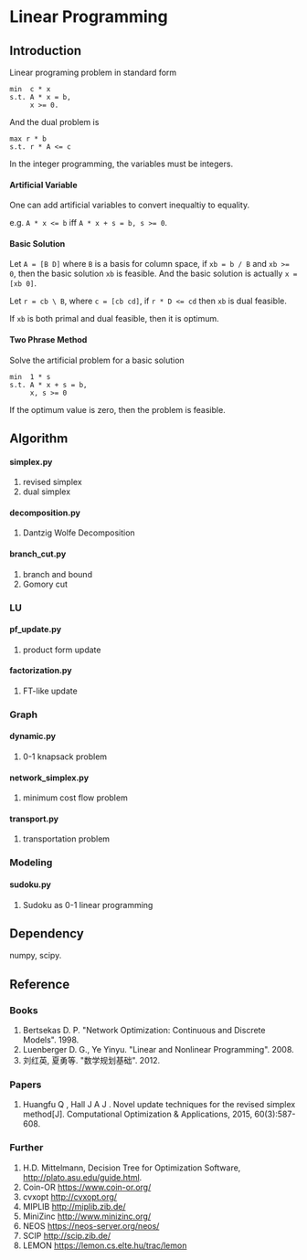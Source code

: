 # Linear Programming 

## Introduction
Linear programing problem in standard form
```
min  c * x
s.t. A * x = b,
     x >= 0.
```
And the dual problem is 
```
max r * b
s.t. r * A <= c
```
In the integer programming, the variables must be integers.

#### Artificial Variable
One can add artificial variables to convert inequaltiy to equality.

e.g. `A * x <= b` iff `A * x + s = b, s >= 0`.

#### Basic Solution
Let `A = [B D]` where `B` is a basis for column space, if `xb = b / B` and `xb >= 0`, then the basic solution `xb` is feasible. 
And the basic solution is actually `x = [xb 0]`.

Let `r = cb \ B`, where `c = [cb cd]`, if `r * D <= cd` then `xb` is dual feasible.

If `xb` is both primal and dual feasible, then it is optimum.

#### Two Phrase Method
Solve the artificial problem for a basic solution
```
min  1 * s
s.t. A * x + s = b,
     x, s >= 0
```
If the optimum value is zero, then the problem is feasible.


## Algorithm 

#### simplex.py 
1. revised simplex 
1. dual simplex 

#### decomposition.py
1. Dantzig Wolfe Decomposition

#### branch_cut.py
1. branch and bound
1. Gomory cut

### LU
#### pf_update.py
1. product form update

#### factorization.py
1. FT-like update

### Graph

#### dynamic.py
1. 0-1 knapsack problem

#### network_simplex.py
1. minimum cost flow problem 

#### transport.py
1. transportation problem

### Modeling

#### sudoku.py
1. Sudoku as 0-1 linear programming


## Dependency
numpy, scipy.


## Reference

### Books
1. Bertsekas D. P. "Network Optimization: Continuous and Discrete Models". 1998.
1. Luenberger D. G., Ye Yinyu. "Linear and Nonlinear Programming". 2008.
1. 刘红英, 夏勇等. "数学规划基础". 2012.

### Papers
1. Huangfu Q , Hall J A J . Novel update techniques for the revised simplex method[J]. Computational Optimization & Applications, 2015, 60(3):587-608.

### Further
1. H.D. Mittelmann, Decision Tree for Optimization Software, http://plato.asu.edu/guide.html.
1. Coin-OR https://www.coin-or.org/
1. cvxopt http://cvxopt.org/
1. MIPLIB http://miplib.zib.de/
1. MiniZinc http://www.minizinc.org/
1. NEOS https://neos-server.org/neos/
1. SCIP http://scip.zib.de/
1. LEMON https://lemon.cs.elte.hu/trac/lemon

